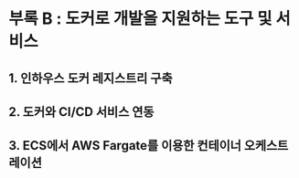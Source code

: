 # 부록 B : 도커로 개발을 지원하는 도구 및 서비스

## 1. 인하우스 도커 레지스트리 구축

## 2. 도커와 CI/CD 서비스 연동

## 3. ECS에서 AWS Fargate를 이용한 컨테이너 오케스트레이션